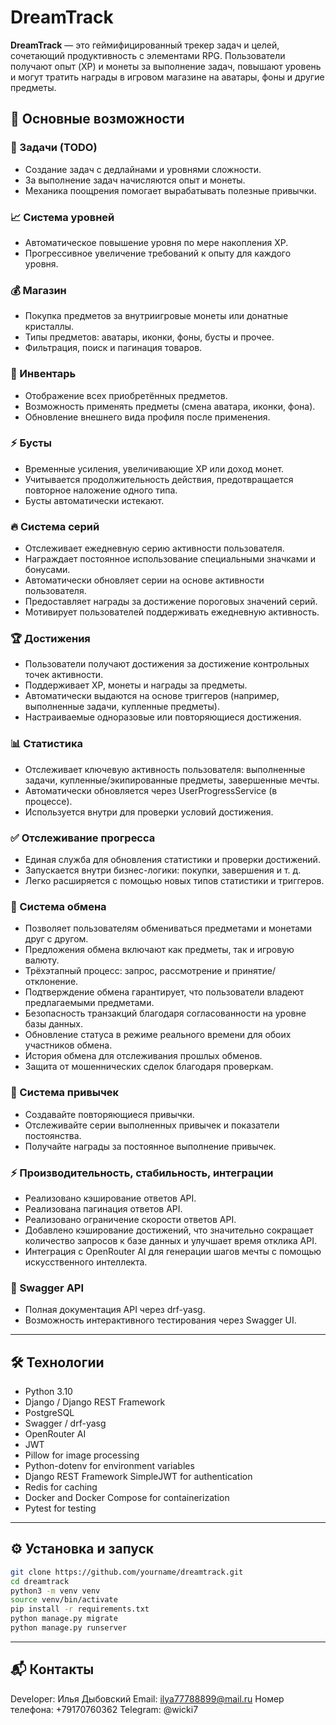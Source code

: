 # DreamTrack

**DreamTrack** — это геймифицированный трекер задач и целей, сочетающий продуктивность с элементами RPG. Пользователи получают опыт (XP) и монеты за выполнение задач, повышают уровень и могут тратить награды в игровом магазине на аватары, фоны и другие предметы.

## 🚀 Основные возможности

### 🎯 Задачи (TODO)

- Создание задач с дедлайнами и уровнями сложности.
- За выполнение задач начисляются опыт и монеты.
- Механика поощрения помогает вырабатывать полезные привычки.

### 📈 Система уровней

- Автоматическое повышение уровня по мере накопления XP.
- Прогрессивное увеличение требований к опыту для каждого уровня.

### 💰 Магазин

- Покупка предметов за внутриигровые монеты или донатные кристаллы.
- Типы предметов: аватары, иконки, фоны, бусты и прочее.
- Фильтрация, поиск и пагинация товаров.

### 🎒 Инвентарь

- Отображение всех приобретённых предметов.
- Возможность применять предметы (смена аватара, иконки, фона).
- Обновление внешнего вида профиля после применения.

### ⚡ Бусты

- Временные усиления, увеличивающие XP или доход монет.
- Учитывается продолжительность действия, предотвращается повторное наложение одного типа.
- Бусты автоматически истекают.

### 🔥 Система серий

- Отслеживает ежедневную серию активности пользователя.
- Награждает постоянное использование специальными значками и бонусами.
- Автоматически обновляет серии на основе активности пользователя.
- Предоставляет награды за достижение пороговых значений серий.
- Мотивирует пользователей поддерживать ежедневную активность.

### 🏆 Достижения
- Пользователи получают достижения за достижение контрольных точек активности.
- Поддерживает XP, монеты и награды за предметы.
- Автоматически выдаются на основе триггеров (например, выполненные задачи, купленные предметы).
- Настраиваемые одноразовые или повторяющиеся достижения.

### 📊 Статистика
- Отслеживает ключевую активность пользователя: выполненные задачи, купленные/экипированные предметы, завершенные мечты.
- Автоматически обновляется через UserProgressService (в процессе).
- Используется внутри для проверки условий достижения.

### ✅ Отслеживание прогресса
- Единая служба для обновления статистики и проверки достижений.
- Запускается внутри бизнес-логики: покупки, завершения и т. д.
- Легко расширяется с помощью новых типов статистики и триггеров.

### 🔄 Система обмена
- Позволяет пользователям обмениваться предметами и монетами друг с другом.
- Предложения обмена включают как предметы, так и игровую валюту.
- Трёхэтапный процесс: запрос, рассмотрение и принятие/отклонение.
- Подтверждение обмена гарантирует, что пользователи владеют предлагаемыми предметами.
- Безопасность транзакций благодаря согласованности на уровне базы данных.
- Обновление статуса в режиме реального времени для обоих участников обмена.
- История обмена для отслеживания прошлых обменов.
- Защита от мошеннических сделок благодаря проверкам.

### 🌱 Система привычек
- Создавайте повторяющиеся привычки.
- Отслеживайте серии выполненных привычек и показатели постоянства.
- Получайте награды за постоянное выполнение привычек.

### ⚡ Производительность, стабильность, интеграции
- Реализовано кэширование ответов API.
- Реализована пагинация ответов API.
- Реализовано ограничение скорости ответов API.
- Добавлено кэширование достижений, что значительно сокращает количество запросов к базе данных и улучшает время отклика API.
- Интеграция с OpenRouter AI для генерации шагов мечты с помощью искусственного интеллекта.

### 📄 Swagger API

- Полная документация API через drf-yasg.
- Возможность интерактивного тестирования через Swagger UI.

---

## 🛠️ Технологии

- Python 3.10
- Django / Django REST Framework
- PostgreSQL
- Swagger / drf-yasg
- OpenRouter AI
- JWT
- Pillow for image processing
- Python-dotenv for environment variables
- Django REST Framework SimpleJWT for authentication
- Redis for caching
- Docker and Docker Compose for containerization
- Pytest for testing

---

## ⚙️ Установка и запуск

```bash
git clone https://github.com/yourname/dreamtrack.git
cd dreamtrack
python3 -m venv venv
source venv/bin/activate
pip install -r requirements.txt
python manage.py migrate
python manage.py runserver
```

---

## 📬 Контакты

Developer: Илья Дыбовский
Email: [ilya77788899@mail.ru](mailto\:ilya77788899@mail.ru)
Номер телефона: +79170760362
Telegram: @wicki7